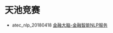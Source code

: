 #  天池竞赛

* atec_nlp_20180418 [金融大脑-金融智能NLP服务](https://dc.cloud.alipay.com/index?click_from=MAIL&_bdType=acafbbbiahdahhadhiih#/topic/intro?id=3) 
